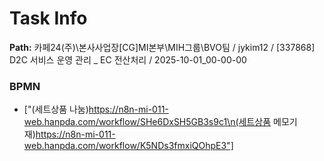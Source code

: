 # Task Info

**Path:** 카페24(주)\본사사업장\[CG]MI본부\MIH그룹\BVO팀 / jykim12 / [337868] D2C 서비스 운영 관리 _ EC 전산처리 / 2025-10-01_00-00-00

### BPMN
- ["(세트상품 나눔)https://n8n-mi-011-web.hanpda.com/workflow/SHe6DxSH5GB3s9c1\n(세트상품 메모기재)https://n8n-mi-011-web.hanpda.com/workflow/K5NDs3fmxiQOhpE3"]

